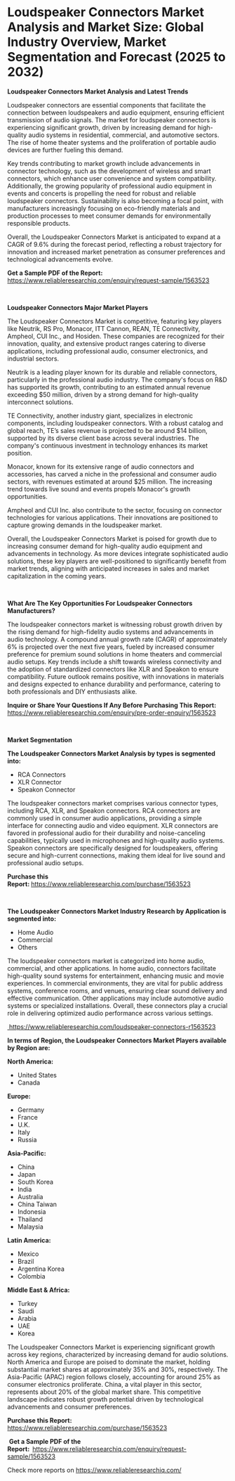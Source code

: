 <p><h1>Loudspeaker Connectors Market Analysis and Market Size: Global Industry Overview, Market Segmentation and Forecast (2025 to 2032)</h1></p><p><strong>Loudspeaker Connectors Market Analysis and Latest Trends</strong></p>
<p><p>Loudspeaker connectors are essential components that facilitate the connection between loudspeakers and audio equipment, ensuring efficient transmission of audio signals. The market for loudspeaker connectors is experiencing significant growth, driven by increasing demand for high-quality audio systems in residential, commercial, and automotive sectors. The rise of home theater systems and the proliferation of portable audio devices are further fueling this demand.</p><p>Key trends contributing to market growth include advancements in connector technology, such as the development of wireless and smart connectors, which enhance user convenience and system compatibility. Additionally, the growing popularity of professional audio equipment in events and concerts is propelling the need for robust and reliable loudspeaker connectors. Sustainability is also becoming a focal point, with manufacturers increasingly focusing on eco-friendly materials and production processes to meet consumer demands for environmentally responsible products.</p><p>Overall, the Loudspeaker Connectors Market is anticipated to expand at a CAGR of 9.6% during the forecast period, reflecting a robust trajectory for innovation and increased market penetration as consumer preferences and technological advancements evolve.</p></p>
<p><strong>Get a Sample PDF of the Report:&nbsp;</strong> <a href="https://www.reliableresearchiq.com/enquiry/request-sample/1563523?utm_campaign=1121&utm_medium=2&utm_source=Github&utm_content=ia&utm_term=11022025&utm_id=loudspeaker-connectors">https://www.reliableresearchiq.com/enquiry/request-sample/1563523</a></p>
<p>&nbsp;</p>
<p><strong>Loudspeaker Connectors Major Market Players</strong></p>
<p><p>The Loudspeaker Connectors Market is competitive, featuring key players like Neutrik, RS Pro, Monacor, ITT Cannon, REAN, TE Connectivity, Ampheol, CUI Inc., and Hosiden. These companies are recognized for their innovation, quality, and extensive product ranges catering to diverse applications, including professional audio, consumer electronics, and industrial sectors.</p><p>Neutrik is a leading player known for its durable and reliable connectors, particularly in the professional audio industry. The company's focus on R&D has supported its growth, contributing to an estimated annual revenue exceeding $50 million, driven by a strong demand for high-quality interconnect solutions.</p><p>TE Connectivity, another industry giant, specializes in electronic components, including loudspeaker connectors. With a robust catalog and global reach, TE’s sales revenue is projected to be around $14 billion, supported by its diverse client base across several industries. The company's continuous investment in technology enhances its market position.</p><p>Monacor, known for its extensive range of audio connectors and accessories, has carved a niche in the professional and consumer audio sectors, with revenues estimated at around $25 million. The increasing trend towards live sound and events propels Monacor's growth opportunities.</p><p>Ampheol and CUI Inc. also contribute to the sector, focusing on connector technologies for various applications. Their innovations are positioned to capture growing demands in the loudspeaker market.</p><p>Overall, the Loudspeaker Connectors Market is poised for growth due to increasing consumer demand for high-quality audio equipment and advancements in technology. As more devices integrate sophisticated audio solutions, these key players are well-positioned to significantly benefit from market trends, aligning with anticipated increases in sales and market capitalization in the coming years.</p></p>
<p>&nbsp;</p>
<p><strong>What Are The Key Opportunities For Loudspeaker Connectors Manufacturers?</strong></p>
<p><p>The loudspeaker connectors market is witnessing robust growth driven by the rising demand for high-fidelity audio systems and advancements in audio technology. A compound annual growth rate (CAGR) of approximately 6% is projected over the next five years, fueled by increased consumer preference for premium sound solutions in home theaters and commercial audio setups. Key trends include a shift towards wireless connectivity and the adoption of standardized connectors like XLR and Speakon to ensure compatibility. Future outlook remains positive, with innovations in materials and designs expected to enhance durability and performance, catering to both professionals and DIY enthusiasts alike.</p></p>
<p><strong>Inquire or Share Your Questions If Any Before Purchasing This Report:</strong> <a href="https://www.reliableresearchiq.com/enquiry/pre-order-enquiry/1563523?utm_campaign=1121&utm_medium=2&utm_source=Github&utm_content=ia&utm_term=11022025&utm_id=loudspeaker-connectors">https://www.reliableresearchiq.com/enquiry/pre-order-enquiry/1563523</a></p>
<p>&nbsp;</p>
<p><strong>Market Segmentation</strong></p>
<p><strong>The Loudspeaker Connectors Market Analysis by types is segmented into:</strong></p>
<p><ul><li>RCA Connectors</li><li>XLR Connector</li><li>Speakon Connector</li></ul></p>
<p><p>The loudspeaker connectors market comprises various connector types, including RCA, XLR, and Speakon connectors. RCA connectors are commonly used in consumer audio applications, providing a simple interface for connecting audio and video equipment. XLR connectors are favored in professional audio for their durability and noise-canceling capabilities, typically used in microphones and high-quality audio systems. Speakon connectors are specifically designed for loudspeakers, offering secure and high-current connections, making them ideal for live sound and professional audio setups.</p></p>
<p><strong>Purchase this Report:&nbsp;</strong><a href="https://www.reliableresearchiq.com/purchase/1563523?utm_campaign=1121&utm_medium=2&utm_source=Github&utm_content=ia&utm_term=11022025&utm_id=loudspeaker-connectors">https://www.reliableresearchiq.com/purchase/1563523</a></p>
<p>&nbsp;</p>
<p><strong>The Loudspeaker Connectors Market Industry Research by Application is segmented into:</strong></p>
<p><ul><li>Home Audio</li><li>Commercial</li><li>Others</li></ul></p>
<p><p>The loudspeaker connectors market is categorized into home audio, commercial, and other applications. In home audio, connectors facilitate high-quality sound systems for entertainment, enhancing music and movie experiences. In commercial environments, they are vital for public address systems, conference rooms, and venues, ensuring clear sound delivery and effective communication. Other applications may include automotive audio systems or specialized installations. Overall, these connectors play a crucial role in delivering optimized audio performance across various settings.</p></p>
<p><a href="https://www.reliableresearchiq.com/loudspeaker-connectors-r1563523?utm_campaign=1121&utm_medium=2&utm_source=Github&utm_content=ia&utm_term=11022025&utm_id=loudspeaker-connectors">&nbsp;https://www.reliableresearchiq.com/loudspeaker-connectors-r1563523</a></p>
<p><strong>In terms of Region, the Loudspeaker Connectors Market Players available by Region are:</strong></p>
<p>
    <p> <strong> North America: </strong>
        <ul>
            <li>United States</li>
            <li>Canada</li>
        </ul>
        </p> 
    <p> <strong> Europe: </strong>
        <ul>
            <li>Germany</li>
            <li>France</li>
            <li>U.K.</li>
            <li>Italy</li>
            <li>Russia</li>
        </ul>
        </p> 
    <p> <strong> Asia-Pacific: </strong>
        <ul>
            <li>China</li>
            <li>Japan</li>
            <li>South Korea</li>
            <li>India</li>
            <li>Australia</li>
            <li>China Taiwan</li>
            <li>Indonesia</li>
            <li>Thailand</li>
            <li>Malaysia</li>
        </ul>
        </p> 
    <p> <strong> Latin America: </strong>
        <ul>
            <li>Mexico</li>
            <li>Brazil</li>
            <li>Argentina Korea</li>
            <li>Colombia</li>
        </ul>
        </p> 
    <p> <strong> Middle East & Africa: </strong>
        <ul>
            <li>Turkey</li>
            <li>Saudi</li>
            <li>Arabia</li>
            <li>UAE</li>
            <li>Korea</li>
        </ul>
    </p>
    </p>
<p><p>The Loudspeaker Connectors Market is experiencing significant growth across key regions, characterized by increasing demand for audio solutions. North America and Europe are poised to dominate the market, holding substantial market shares at approximately 35% and 30%, respectively. The Asia-Pacific (APAC) region follows closely, accounting for around 25% as consumer electronics proliferate. China, a vital player in this sector, represents about 20% of the global market share. This competitive landscape indicates robust growth potential driven by technological advancements and consumer preferences.</p></p>
<p><strong>Purchase this Report: </strong><a href="https://www.reliableresearchiq.com/purchase/1563523?utm_campaign=1121&utm_medium=2&utm_source=Github&utm_content=ia&utm_term=11022025&utm_id=loudspeaker-connectors">https://www.reliableresearchiq.com/purchase/1563523</a></p>
<p>&nbsp;<strong>Get a Sample PDF of the Report:&nbsp;&nbsp;</strong><a href="https://www.reliableresearchiq.com/enquiry/request-sample/1563523?utm_campaign=1121&utm_medium=2&utm_source=Github&utm_content=ia&utm_term=11022025&utm_id=loudspeaker-connectors">https://www.reliableresearchiq.com/enquiry/request-sample/1563523</a></p>
<p><strong></strong></p>
<p>Check more reports on <a href="https://www.reliableresearchiq.com/?utm_campaign=1121&utm_medium=2&utm_source=Github&utm_content=ia&utm_term=11022025&utm_id=loudspeaker-connectors">https://www.reliableresearchiq.com/</a></p>